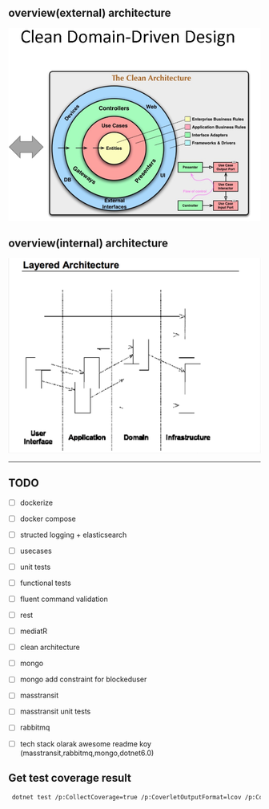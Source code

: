 ## overview(external) architecture
![Image alt text](./images/clean_ddd.png)

## overview(internal) architecture
![Image alt text](./images/clean_arch.png)

---


## TODO 

- [ ] dockerize
- [ ] docker compose
- [ ] structed logging + elasticsearch
- [ ] usecases
- [ ] unit tests
- [ ] functional tests
- [ ] fluent command validation
- [ ] rest
- [ ] mediatR
- [ ] clean architecture
- [ ] mongo
- [ ] mongo add constraint for blockeduser
- [ ] masstransit
- [ ] masstransit unit tests
- [ ] rabbitmq
- [ ] tech stack olarak awesome readme koy (masstransit,rabbitmq,mongo,dotnet6.0)


## Get test coverage result

```sh
 dotnet test /p:CollectCoverage=true /p:CoverletOutputFormat=lcov /p:CoverletOutput=./lcov tests/MessageService.UnitTests/MessageService.UnitTests.csproj
```